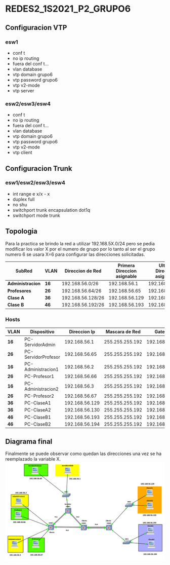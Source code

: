 # REDES2_1S2021_P2_GRUPO6

## Configuracion VTP


### esw1

* conf t
* no ip routing
* fuera del conf t...
* vlan database
* vtp domain grupo6
* vtp password grupo6
* vtp v2-mode
* vtp server

### esw2/esw3/esw4

* conf t
* no ip routing
* fuera del conf t...
* vlan database
* vtp domain grupo6
* vtp password grupo6
* vtp v2-mode
* vtp client


## Configuracion Trunk

### esw1/esw2/esw3/esw4

* int range e x/x - x
* duplex full
* no shu
* switchport trunk encapsulation dot1q
* switchport mode trunk





## Topologia
Para la practica se brindo la red a utilizar 192.168.5X.0/24 pero se pedia modificar los valor X por el numero de grupo por lo tanto al ser el grupo numero 6 se usara X=6 para configurar las direcciones solicitadas.

|SubRed|VLAN|Direccion de Red|Primera Direccion asignable|Ultima Direccion asignable|Direccion de Broadcast|
|-|-|-|-|-|-|
|**Administracion**|**16**| 192.168.56.0/26 | 192.168.56.1 | 192.168.56.62 | 192.168.56.63
|**Profesores**|**26**| 192.168.56.64/26 | 192.168.56.65 | 192.168.56.126 | 192.168.56.127
|**Clase A**|**36**| 192.168.56.128/26 | 192.168.56.129 | 192.168.56.190 | 192.168.56.191
|**Clase B**|**46**| 192.168.56.192/26 | 192.168.56.193 | 192.168.56.254 | 192.168.56.255


### Hosts

|VLAN|Dispositivo|Direccion Ip|Mascara de Red | Gateway
|-|-|-|-|-|
|**16**|PC-ServidorAdmin|192.168.56.1|255.255.255.192|192.168.56.62
|**26**|PC-ServidorProfesor|192.168.56.65|255.255.255.192|192.168.56.126
|**16**|PC-Administracion1|192.168.56.2|255.255.255.192|192.168.56.62
|**26**|PC-Profesor1|192.168.56.66|255.255.255.192|192.168.56.126
|**16**|PC-Administracion2|192.168.56.3|255.255.255.192|192.168.56.62
|**26**|PC-Profesor2|192.168.56.67|255.255.255.192|192.168.56.126
|**36**|PC-ClaseA1|192.168.56.129|255.255.255.192|192.168.56.190
|**36**|PC-ClaseA2|192.168.56.130|255.255.255.192|192.168.56.190
|**46**|PC-ClaseB1|192.168.56.193|255.255.255.192|192.168.56.254
|**46**|PC-ClaseB2|192.168.56.194|255.255.255.192|192.168.56.254

## Diagrama final
Finalmente se puede observar como quedan las direcciones una vez se ha reemplazado la variable X.
![Alt text](imgs/Topologia.png?raw=true "Up time")
